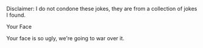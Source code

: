 Disclaimer: I do not condone these jokes, they are from a collection of jokes I found.

Your Face

Your face is so ugly, we're going to war over it.

